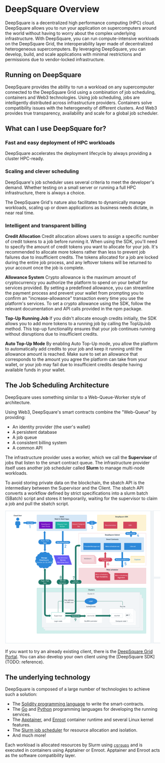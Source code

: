 # DeepSquare Overview

DeepSquare is a decentralized high performance computing (HPC) cloud. DeepSquare allows you to run your application on supercomputers around the world without having to worry about the complex underlying infrastructure. With DeepSquare, you can run compute-intensive workloads on the DeepSquare Grid, the interoperability layer made of decentralized heterogeneous supercomputers. By leveraging DeepSquare, you can develop, build, and scale applications with minimal restrictions and permissions due to vendor-locked infrastructure.

## Running on DeepSquare

DeepSquare provides the ability to run a workload on any supercomputer connected to the DeepSquare Grid using a combination of job scheduling, containers and Web3 technologies. Using job scheduling, jobs are intelligently distributed across infrastructure providers. Containers solve compatibility issues with the heterogeneity of different clusters. And Web3 provides true transparency, availability and scale for a global job scheduler.

## What can I use DeepSquare for?

### Fast and easy deployment of HPC workloads

DeepSquare accelerates the deployment lifecycle by always providing a cluster HPC-ready.

### Scaling and clever scheduling

DeepSquare's job scheduler uses several criteria to meet the developer's demand. Whether testing on a small server or running a full HPC infrastructure, there is always a choice.

The DeepSquare Grid's nature also facilitates to dynamically manage workloads, scaling up or down applications as business needs dictate, in near real time.

### Intelligent and transparent billing

**Credit Allocation**
Credit allocation allows users to assign a specific number of credit tokens to a job before running it. When using the SDK, you'll need to specify the amount of credit tokens you want to allocate for your job. It's recommended to allocate more tokens rather than less to prevent job failures due to insufficient credits. The tokens allocated for a job are locked during the entire job process, and any leftover tokens will be returned to your account once the job is complete.

**Allowance System**
Crypto allowance is the maximum amount of cryptocurrency you authorize the platform to spend on your behalf for services provided. By setting a predefined allowance, you can streamline the payment process and prevent your wallet from prompting you to confirm an "increase-allowance" transaction every time you use the platform's services. To set a crypto allowance using the SDK, follow the relevant documentation and API calls provided in the npm package.

**Top-Up Running Job**
If you didn't allocate enough credits initially, the SDK allows you to add more tokens to a running job by calling the TopUpJob method. This top-up functionality ensures that your job continues running without disruptions due to insufficient credits.

**Auto Top-Up Mode**
By enabling Auto Top-Up mode, you allow the platform to automatically add credits to your job and keep it running until the allowance amount is reached. Make sure to set an allowance that corresponds to the amount you agree the platform can take from your wallet, or your job may fail due to insufficient credits despite having available funds in your wallet.

## The Job Scheduling Architecture

DeepSquare uses something similar to a Web-Queue-Worker style of architecture.

Using Web3, DeepSquare's smart contracts combine the "Web-Queue" by providing:

- An identity provider (the user's wallet)
- A persistent database
- A job queue
- A consistent billing system
- A common API

The infrastructure provider uses a worker, which we call the **Supervisor** of jobs that listen to the smart contract queue. The infrastructure provider itself uses another job scheduler called **Slurm** to manage multi-node workloads.

To avoid storing private data on the blockchain, the sbatch API is the intermediary between the Supervisor and the Client. The sbatch API converts a workflow defined by strict specifications into a slurm batch (SBatch) script and stores it temporarily, waiting for the supervisor to claim a job and pull the sbatch script.

![Deepsquare Architecture.drawio](./.assets-deploy-deepsquare/image-226926804-7515f9e2-9f5f-43fc-b3f7-edc134be683f.png)

If you want to try an already existing client, there is the [DeepSquare Grid Portal](https://app.deepsquare.run). You can also develop your own client using the [DeepSquare SDK](TODO: reference).

## The underlying technology

DeepSquare is composed of a large number of technologies to achieve such a solution:

- The [Solidity programming language](https://docs.soliditylang.org/en/latest/) to write the smart-contracts.
- The [Go](https://go.dev) and [Python](https://www.python.org) programming languages for developing the running services.
- The [Apptainer](https://apptainer.org), and [Enroot](https://github.com/NVIDIA/enroot) container runtime and several Linux kernel features.
- The [Slurm job scheduler](https://slurm.schedmd.com/documentation.html) for resource allocation and isolation.
- And much more!

Each workload is allocated resources by Slurm using [`cgroups`](https://docs.kernel.org/admin-guide/cgroup-v2.html) and is executed in containers using Apptainer or Enroot. Apptainer and Enroot acts as the software compatibility layer.

